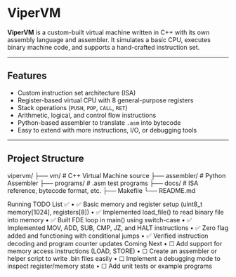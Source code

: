 # ViperVM

**ViperVM** is a custom-built virtual machine written in C++ with its own assembly language and assembler. It simulates a basic CPU, executes binary machine code, and supports a hand-crafted instruction set.

---

## Features

- Custom instruction set architecture (ISA)
- Register-based virtual CPU with 8 general-purpose registers
- Stack operations (`PUSH`, `POP`, `CALL`, `RET`)
- Arithmetic, logical, and control flow instructions
- Python-based assembler to translate `.asm` into bytecode
- Easy to extend with more instructions, I/O, or debugging tools

---

##  Project Structure
vipervm/
├── vm/           # C++ Virtual Machine source
├── assembler/    # Python Assembler
├── programs/     # .asm test programs
├── docs/         # ISA reference, bytecode format, etc.
├── Makefile
└── README.md

Running TODO List ✅
	•	✅ Basic memory and register setup (uint8_t memory[1024], registers[8])
	•	✅ Implemented load_file() to read binary file into memory
	•	✅ Built FDE loop in main() using switch-case
	•	✅ Implemented MOV, ADD, SUB, CMP, JZ, and HALT instructions
	•	✅ Zero flag added and functioning with conditional jumps
	•	✅ Verified instruction decoding and program counter updates
Coming Next
	•	☐ Add support for memory access instructions (LOAD, STORE)
	•	☐ Create an assembler or helper script to write .bin files easily
	•	☐ Implement a debugging mode to inspect register/memory state
	•	☐ Add unit tests or example programs